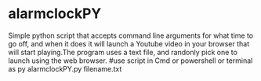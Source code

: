 # alarmclockPY
Simple python script that accepts command line arguments for what time to go off, and when it does it will launch a Youtube video in your browser that will start playing.The program uses a text file, and randonly pick one to launch using the web browser.
#use script in Cmd or powershell or terminal as py alarmclockPY.py filename.txt
